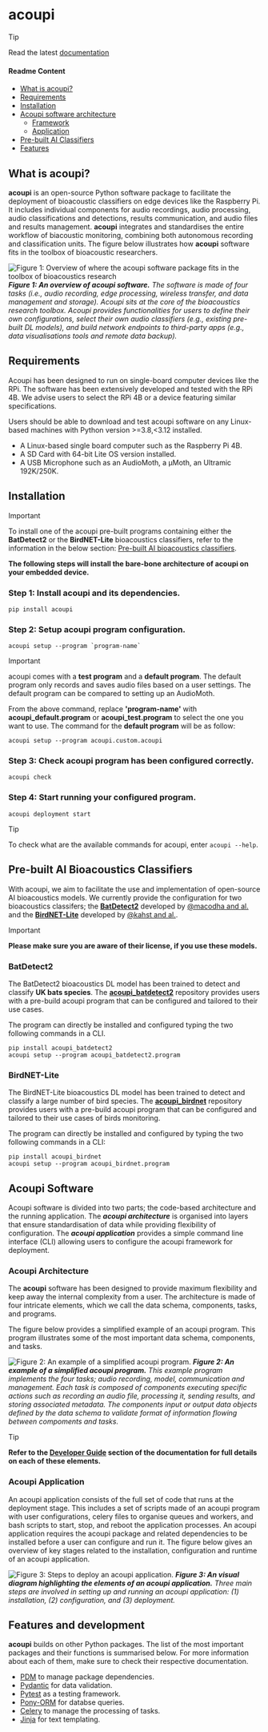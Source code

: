 # acoupi

> [!TIP]
> Read the latest [documentation](https://acoupi.github.io/acoupi/)

#### Readme Content
- [What is acoupi?](#what-is-acoupi)
- [Requirements](#requirements)
- [Installation](#installation)
- [Acoupi software architecture](#acoupi-software-architecture)
    - [Framework](#acoupi-framework)
    - [Application](#acoupi-application)
- [Pre-built AI Classifiers](#pre-built-ai-bioacoustics-classifiers)
- [Features](#features)

## What is acoupi? 
**acoupi** is an open-source Python software package to facilitate the deployment of bioacoustic classifiers on edge devices like the Raspberry Pi. It includes individual components for audio recordings, audio processing, audio classifications and detections, results communication, and audio files and results management. **acoupi** integrates and standardises the entire workflow of biacoustic monitoring, combining both autonomous recording and classification units. The figure below illustrates how **acoupi** software fits in the toolbox of bioacoustic researchers. 

![Figure 1: Overview of where the acoupi software package fits in the toolbox of bioacoustics research](/docs/img/acoupi_software_overview.jpeg)
***Figure 1: An overview of acoupi software.** The software is made of four tasks (i.e., audio recording, edge processing, wireless transfer, and data management and storage). Acoupi sits at the core of the bioacoustics research toolbox. Acoupi provides functionalities for users to define their own configurations, select their own audio classifiers (e.g., existing pre-built DL models), and build network endpoints to third-party apps (e.g., data visualisations tools and remote data backup).*

## Requirements
Acoupi has been designed to run on single-board computer devices like the RPi. The software has been extensively developed and tested with the RPi 4B. We advise users to select the RPi 4B or a device featuring similar specifications. 

Users should be able to download and test acoupi software on any Linux-based machines with Python version >=3.8,<3.12 installed. 

- A Linux-based single board computer such as the Raspberry Pi 4B. 
- A SD Card with 64-bit Lite OS version installed.
- A USB Microphone such as an AudioMoth, a µMoth, an Ultramic 192K/250K.

## Installation
> [!IMPORTANT]
> To install one of the acoupi pre-built programs containing either the **BatDetect2** or the **BirdNET-Lite** bioacoustics classifiers, refer to the information in the below section: [Pre-built AI bioacoustics classifiers](#pre-built-ai-bioacoustics-classifiers).

**The following steps will install the bare-bone architecture of acoupi on your embedded device.** 

### Step 1: Install acoupi and its dependencies.
```
pip install acoupi
```
### Step 2: Setup acoupi program configuration. 
```
acoupi setup --program `program-name`
```

> [!IMPORTANT]
> acoupi comes with a **test program** and a **default program**. The default program only records and saves audio files based on a user settings. The default program can be compared to setting up an AudioMoth. 

From the above command, replace **'program-name'** with **acoupi_default.program** or **acoupi_test.program** to select the one you want to use. The command for the **default program** will be as follow:
```
acoupi setup --program acoupi.custom.acoupi
```
 ### Step 3: Check acoupi program has been configured correctly.
```
acoupi check
```
 ### Step 4: Start running your configured program.
```
acoupi deployment start
```

> [!TIP]
> To check what are the available commands for acoupi, enter `acoupi --help`.

## Pre-built AI Bioacoustics Classifiers

With acoupi, we aim to facilitate the use and implementation of open-source AI bioacoustics models. We currently provide the configuration for two bioacoustics classifers; the [**BatDetect2**](https://github.com/macaodha/batdetect2) developed by [@macodha and al.](https://doi.org/10.1101/2022.12.14.520490) and the [**BirdNET-Lite**](https://github.com/kahst/BirdNET-Lite) developed by [@kahst and al.](https://github.com/kahst).

> [!IMPORTANT]
> **Please make sure you are aware of their license, if you use these models.**

### BatDetect2

The BatDetect2 bioacoustics DL model has been trained to detect and classify **UK bats species**. The [**acoupi_batdetect2**](https://github.com/acoupi/acoupi_batdetect2) repository provides users with a pre-build acoupi program that can be configured and tailored to their use cases. 

The program can directly be installed and configured typing the two following commands in a CLI.
```
pip install acoupi_batdetect2
acoupi setup --program acoupi_batdetect2.program
```

### BirdNET-Lite

The BirdNET-Lite bioacoustics DL model has been trained to detect and classify a large number of bird species. The [**acoupi_birdnet**](https://github.com/acoupi/acoupi_birdnet) repository provides users with a pre-build acoupi program that can be configured and tailored to their use cases of birds monitoring. 

The program can directly be installed and configured by typing the two following commands in a CLI: 
```
pip install acoupi_birdnet
acoupi setup --program acoupi_birdnet.program
```

## Acoupi Software

Acoupi software is divided into two parts; the code-based architecture and the running application. The ***acoupi architecture*** is organised into layers that ensure standardisation of data while providing flexibility of configuration. The ***acoupi application*** provides a simple
command line interface (CLI) allowing users to configure the acoupi framework for deployment. 

### Acoupi Architecture
The **acoupi** software has been designed to provide maximum flexibility and keep away the internal complexity from a user. The architecture is made of four intricate elements, which we call the data schema, components, tasks, and programs. 

The figure below provides a simplified example of an acoupi program. This program illustrates some of the most important data schema, components, and tasks.

![Figure 2: An example of a simplified acoupi program.](/docs/img/acoupi_program_simplified.png)
***Figure 2: An example of a simplified acoupi program.** This example program implements the four tasks; audio recording, model, communication and management. Each task is composed of components executing specific actions such as recording an audio file, processing it, sending results, and storing associated metadata. The components input or output data objects defined by the data schema to validate format of information flowing between compoments and tasks.*

> [!TIP]
> **Refer to the [**Developer Guide**](docs/developer_guide/index.md) section of the documentation for full details on each of these elements.**

### Acoupi Application
An acoupi application consists of the full set of code that runs at the deployment stage. This includes a set of scripts made of an acoupi program with user configurations, celery files to organise queues and workers, and bash scripts to start, stop, and reboot the application processes. An acoupi application requires the acoupi package and related dependencies to be installed before a user can configure and run it. The figure below gives an overview of key stages related to the installation, configuration and runtime of an acoupi application.

![Figure 3: Steps to deploy an acoupi application.](/docs/img/acoupi_installation_steps.png)
***Figure 3: An visual diagram highlighting the elements of an acoupi application.** Three main steps are involved in setting up and running an acoupi application: (1) installation, (2) configuration, and (3) deployment.*

## Features and development
**acoupi** builds on other Python packages. The list of the most important packages and their functions is summarised below. For more information about each of them, make sure to check their respective documentation. 
- [PDM](https://pdm-project.org/2.10/) to manage package dependencies. 
- [Pydantic](https://docs.pydantic.dev/dev/) for data validation. 
- [Pytest](https://docs.pytest.org/en/7.4.x/) as a testing framework.
- [Pony-ORM](https://ponyorm.org/) for databse queries. 
- [Celery](https://docs.celeryq.dev/en/stable/getting-started/introduction.html) to manage the processing of tasks. 
- [Jinja](#jinja) for text templating. 
